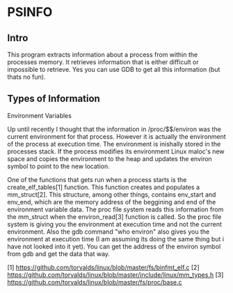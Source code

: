 PSINFO
======

Intro
-----

This program extracts information about a process from within the processes
memory. It retrieves information that is either difficult or impossible to
retrieve. Yes you can use GDB to get all this information (but thats no fun).


Types of Information
--------------------

Environment Variables

Up until recently I thought that the information in /proc/$$/environ was the
current environment for that process. However it is actually the environment of
the process at execution time. The environment is inishally stored in the
processes stack. If the process modifies its environment Linux maloc's new
space and copies the environment to the heap and updates the environ symbol to
point to the new location.

One of the functions that gets run when a process starts is the
create_elf_tables[1] function. This function creates and populates a
mm_struct[2]. This structure, among other things, contains env_start and
env_end, which are the memory address of the beggining and end of the
environment variable data. The proc file system reads this information from the
mm_struct when the environ_read[3] function is called. So the proc file system
is giving you the environment at execution time and not the current
environment. Also the gdb command "who environ" also gives you the environment
at execution time (I am assuming its doing the same thing but i have not looked
into it yet). You can get the address of the environ symbol from gdb and
get the data that way.

  [1] https://github.com/torvalds/linux/blob/master/fs/binfmt_elf.c
  [2] https://github.com/torvalds/linux/blob/master/include/linux/mm_types.h
  [3] https://github.com/torvalds/linux/blob/master/fs/proc/base.c


